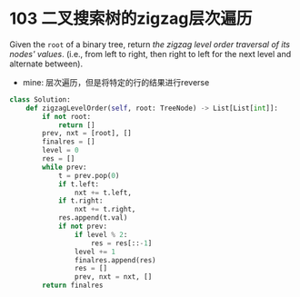 # 103 二叉搜索树的zigzag层次遍历

Given the `root` of a binary tree, return *the zigzag level order traversal of its nodes' values*. (i.e., from left to right, then right to left for the next level and alternate between).



* mine: 层次遍历，但是将特定的行的结果进行reverse

```python
class Solution:
    def zigzagLevelOrder(self, root: TreeNode) -> List[List[int]]:
        if not root:
            return []
        prev, nxt = [root], []
        finalres = []
        level = 0
        res = []
        while prev:
            t = prev.pop(0)
            if t.left:
                nxt += t.left,
            if t.right:
                nxt += t.right,
            res.append(t.val)
            if not prev:
                if level % 2:
                    res = res[::-1]
                level += 1
                finalres.append(res)
                res = []
                prev, nxt = nxt, []
        return finalres
```

